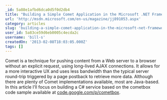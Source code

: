 ```yaml
---
_id: 5a88e1afbd6dca0d5f0d2db4
title: "Building a Simple Comet Application in the Microsoft .NET Framework"
url: 'http://msdn.microsoft.com/en-us/magazine/jj891053.aspx'
category: articles
slug: 'building-a-simple-comet-application-in-the-microsoft-net-framework'
user_id: 5a83ce59d6eb0005c4ecda2c
username: 'bill-s'
createdOn: '2013-02-08T18:03:05.000Z'
tags: []
---
```


Comet is a technique for pushing content from a Web server to a browser without an explicit request, using long-lived AJAX connections. It allows for a more interactive UX and uses less bandwidth than the typical server round-trip triggered by a page postback to retrieve more data. Although there are plenty of Comet implementations available, most are Java-based. In this article I’ll focus on building a C# service based on the cometbox code sample available at <a id="ctl00_MTContentSelector1_mainContentContainer_ctl03" href="http://code.google.com/p/cometbox">code.google.com/p/cometbox</a>.
